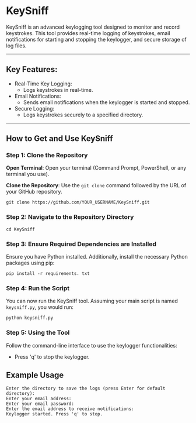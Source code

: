 # KeySniff

KeySniff is an advanced keylogging tool designed to monitor and record keystrokes. This tool provides real-time logging of keystrokes, email notifications for starting and stopping the keylogger, and secure storage of log files.

---
## Key Features:

- Real-Time Key Logging:
  - Logs keystrokes in real-time.
- Email Notifications:
  - Sends email notifications when the keylogger is started and stopped.
- Secure Logging:
  - Logs keystrokes securely to a specified directory.

---
## How to Get and Use KeySniff

### Step 1: Clone the Repository

**Open Terminal**: Open your terminal (Command Prompt, PowerShell, or any terminal you use).

**Clone the Repository**: Use the `git clone` command followed by the URL of your GitHub repository.

```
git clone https://github.com/YOUR_USERNAME/KeySniff.git
```

### Step 2: Navigate to the Repository Directory

```
cd KeySniff
```

### Step 3: Ensure Required Dependencies are Installed

Ensure you have Python installed. Additionally, install the necessary Python packages using pip:

```
pip install -r requirements. txt
```

### Step 4: Run the Script

You can now run the KeySniff tool. Assuming your main script is named `keysniff.py`, you would run:

```
python keysniff.py
```

### Step 5: Using the Tool

Follow the command-line interface to use the keylogger functionalities:

- Press 'q' to stop the keylogger.

## Example Usage

```
Enter the directory to save the logs (press Enter for default directory):
Enter your email address:
Enter your email password:
Enter the email address to receive notifications:
Keylogger started. Press 'q' to stop.
```
